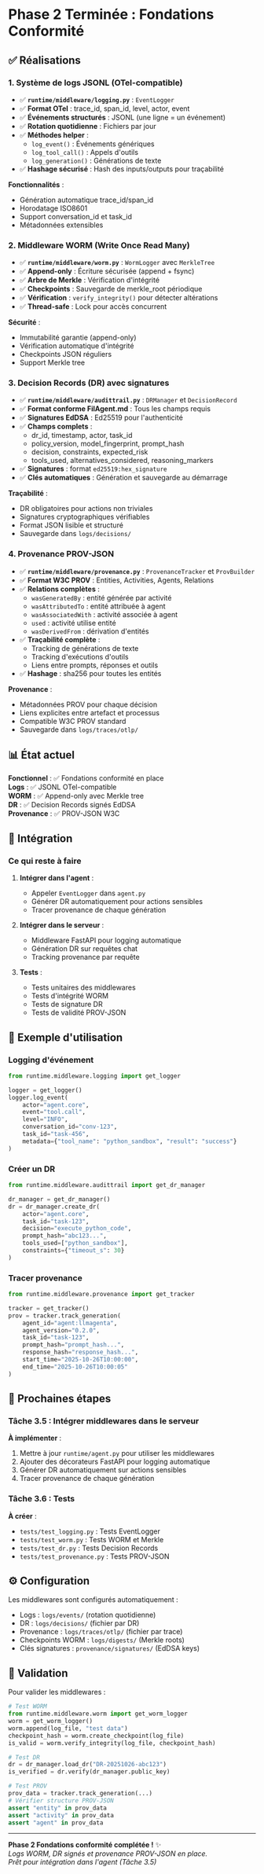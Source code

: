 # Phase 2 Terminée : Fondations Conformité

## ✅ Réalisations

### 1. Système de logs JSONL (OTel-compatible)
- ✅ **`runtime/middleware/logging.py`** : `EventLogger`
- ✅ **Format OTel** : trace_id, span_id, level, actor, event
- ✅ **Événements structurés** : JSONL (une ligne = un événement)
- ✅ **Rotation quotidienne** : Fichiers par jour
- ✅ **Méthodes helper** :
  - `log_event()` : Événements génériques
  - `log_tool_call()` : Appels d'outils
  - `log_generation()` : Générations de texte
- ✅ **Hashage sécurisé** : Hash des inputs/outputs pour traçabilité

**Fonctionnalités** :
- Génération automatique trace_id/span_id
- Horodatage ISO8601
- Support conversation_id et task_id
- Métadonnées extensibles

### 2. Middleware WORM (Write Once Read Many)
- ✅ **`runtime/middleware/worm.py`** : `WormLogger` avec `MerkleTree`
- ✅ **Append-only** : Écriture sécurisée (append + fsync)
- ✅ **Arbre de Merkle** : Vérification d'intégrité
- ✅ **Checkpoints** : Sauvegarde de merkle_root périodique
- ✅ **Vérification** : `verify_integrity()` pour détecter altérations
- ✅ **Thread-safe** : Lock pour accès concurrent

**Sécurité** :
- Immutabilité garantie (append-only)
- Vérification automatique d'intégrité
- Checkpoints JSON réguliers
- Support Merkle tree

### 3. Decision Records (DR) avec signatures
- ✅ **`runtime/middleware/audittrail.py`** : `DRManager` et `DecisionRecord`
- ✅ **Format conforme FilAgent.md** : Tous les champs requis
- ✅ **Signatures EdDSA** : Ed25519 pour l'authenticité
- ✅ **Champs complets** :
  - dr_id, timestamp, actor, task_id
  - policy_version, model_fingerprint, prompt_hash
  - decision, constraints, expected_risk
  - tools_used, alternatives_considered, reasoning_markers
- ✅ **Signatures** : format `ed25519:hex_signature`
- ✅ **Clés automatiques** : Génération et sauvegarde au démarrage

**Traçabilité** :
- DR obligatoires pour actions non triviales
- Signatures cryptographiques vérifiables
- Format JSON lisible et structuré
- Sauvegarde dans `logs/decisions/`

### 4. Provenance PROV-JSON
- ✅ **`runtime/middleware/provenance.py`** : `ProvenanceTracker` et `ProvBuilder`
- ✅ **Format W3C PROV** : Entities, Activities, Agents, Relations
- ✅ **Relations complètes** :
  - `wasGeneratedBy` : entité générée par activité
  - `wasAttributedTo` : entité attribuée à agent
  - `wasAssociatedWith` : activité associée à agent
  - `used` : activité utilise entité
  - `wasDerivedFrom` : dérivation d'entités
- ✅ **Traçabilité complète** :
  - Tracking de générations de texte
  - Tracking d'exécutions d'outils
  - Liens entre prompts, réponses et outils
- ✅ **Hashage** : sha256 pour toutes les entités

**Provenance** :
- Métadonnées PROV pour chaque décision
- Liens explicites entre artefact et processus
- Compatible W3C PROV standard
- Sauvegarde dans `logs/traces/otlp/`

## 📊 État actuel

**Fonctionnel** : ✅ Fondations conformité en place  
**Logs** : ✅ JSONL OTel-compatible  
**WORM** : ✅ Append-only avec Merkle tree  
**DR** : ✅ Decision Records signés EdDSA  
**Provenance** : ✅ PROV-JSON W3C  

## 🔗 Intégration

### Ce qui reste à faire

1. **Intégrer dans l'agent** :
   - Appeler `EventLogger` dans `agent.py`
   - Générer DR automatiquement pour actions sensibles
   - Tracer provenance de chaque génération

2. **Intégrer dans le serveur** :
   - Middleware FastAPI pour logging automatique
   - Génération DR sur requêtes chat
   - Tracking provenance par requête

3. **Tests** :
   - Tests unitaires des middlewares
   - Tests d'intégrité WORM
   - Tests de signature DR
   - Tests de validité PROV-JSON

## 📝 Exemple d'utilisation

### Logging d'événement
```python
from runtime.middleware.logging import get_logger

logger = get_logger()
logger.log_event(
    actor="agent.core",
    event="tool.call",
    level="INFO",
    conversation_id="conv-123",
    task_id="task-456",
    metadata={"tool_name": "python_sandbox", "result": "success"}
)
```

### Créer un DR
```python
from runtime.middleware.audittrail import get_dr_manager

dr_manager = get_dr_manager()
dr = dr_manager.create_dr(
    actor="agent.core",
    task_id="task-123",
    decision="execute_python_code",
    prompt_hash="abc123...",
    tools_used=["python_sandbox"],
    constraints={"timeout_s": 30}
)
```

### Tracer provenance
```python
from runtime.middleware.provenance import get_tracker

tracker = get_tracker()
prov = tracker.track_generation(
    agent_id="agent:llmagenta",
    agent_version="0.2.0",
    task_id="task-123",
    prompt_hash="prompt_hash...",
    response_hash="response_hash...",
    start_time="2025-10-26T10:00:00",
    end_time="2025-10-26T10:00:05"
)
```

## 🎯 Prochaines étapes

### Tâche 3.5 : Intégrer middlewares dans le serveur

**À implémenter** :
1. Mettre à jour `runtime/agent.py` pour utiliser les middlewares
2. Ajouter des décorateurs FastAPI pour logging automatique
3. Générer DR automatiquement sur actions sensibles
4. Tracer provenance de chaque génération

### Tâche 3.6 : Tests

**À créer** :
- `tests/test_logging.py` : Tests EventLogger
- `tests/test_worm.py` : Tests WORM et Merkle
- `tests/test_dr.py` : Tests Decision Records
- `tests/test_provenance.py` : Tests PROV-JSON

## ⚙️ Configuration

Les middlewares sont configurés automatiquement :
- Logs : `logs/events/` (rotation quotidienne)
- DR : `logs/decisions/` (fichier par DR)
- Provenance : `logs/traces/otlp/` (fichier par trace)
- Checkpoints WORM : `logs/digests/` (Merkle roots)
- Clés signatures : `provenance/signatures/` (EdDSA keys)

## 🧪 Validation

Pour valider les middlewares :
```python
# Test WORM
from runtime.middleware.worm import get_worm_logger
worm = get_worm_logger()
worm.append(log_file, "test data")
checkpoint_hash = worm.create_checkpoint(log_file)
is_valid = worm.verify_integrity(log_file, checkpoint_hash)

# Test DR
dr = dr_manager.load_dr("DR-20251026-abc123")
is_verified = dr.verify(dr_manager.public_key)

# Test PROV
prov_data = tracker.track_generation(...)
# Vérifier structure PROV-JSON
assert "entity" in prov_data
assert "activity" in prov_data
assert "agent" in prov_data
```

---

**Phase 2 Fondations conformité complétée !** ✨  
*Logs WORM, DR signés et provenance PROV-JSON en place.  
Prêt pour intégration dans l'agent (Tâche 3.5)*
